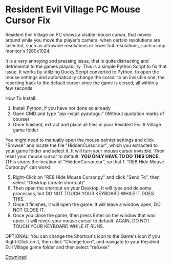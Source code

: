 # Resident Evil Village PC Mouse Cursor Fix
Resident Evil Village on PC shows a visible mouse cursor, that moves around while you move the player's camera, when certain resolutions are selected, such as ultrawide resolutions or lower 5:4 resolutions, such as my monitor's 1280x1024.



It is a very annoying and pressing issue, that is quite distracting and detrimental to the games playability. This is a simple Python Script to fix that issue. It works by utilizing Ducky Script converted to Python, to open the mouse settings and automatically change the cursor to an invisible one, the resorting back to the default cursor once the game is closed, all within a few seconds.

How To Install:
1. Install Python, if you have not done so already
2. Open CMD and type "pip install pyautogui" (Without quotation marks of course)
3. Once finished, extract and place all files in your Resident Evil 8 Village game folder

You might need to manually open the mouse pointer settings and click "Browse" and locate the file "HiddenCursor.cur", which you extracted to your game folder and select it. It will turn your mouse cursor invisible. Then reset your mouse cursor to default. **YOU ONLY HAVE TO DO THIS ONCE.** (This stores the location of "HiddenCursor.cur", so that 1. "RE8 Hide Mouse Cursor.py" can work)

5. Right-Click on "RE8 Hide Mouse Cursor.py" and click "Send To", then select "Desktop (create shortcut)"
6. Then open the shortcut on your Desktop. It will type and do some processes, but DO NOT TOUCH YOUR KEYBOARD WHILE IT DOES THIS.
7. Once it finishes, it will open the game. It will leave a window open, DO NOT CLOSE IT.
8. Once you close the game, then press Enter on the window that was open. It will revert your mouse cursor to default. AGAIN, DO NOT TOUCH YOUR KEYBOARD WHILE IT RUNS.

OPTIONAL:
You can change the Shortcut's icon to the Game's icon if you Right-Click on it, then click "Change Icon",
and navigate to your Resident Evil Village game folder and then select "re8.exe"

[Download](https://github.com/WIFIDarthMaul/Resident-Evil-Village-PC-Mouse-Cursor-Fix/raw/main/RE8%20Village%20Mouse%20Cursor%20Fix.zip)

